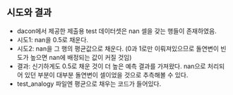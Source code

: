 ## 시도와 결과
+ dacon에서 제공한 제출용 test 데이터셋은 nan 셀을 갖는 행들이 존재하였음.
+ 시도1: nan을 0.5로 채운다.
+ 시도2: nan을 그 행의 평균값으로 채운다. (0과 1로만 이뤄져있으므로 돌연변이 빈도가 높으면 nan에 배정되는 값이 커질 것임)
+ 결과: 신기하게도 0.5로 채운 것이 더 높은 예측 결과를 가져왔다. nan으로 처리되어 있던 부분이 대부분 돌연변이 셀이었을 것으로 추측해볼 수 있다.
+ test_analogy 파일엔 평균으로 채우는 코드가 들어있다.
